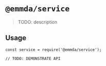 # `@emmda/service`

> TODO: description

## Usage

```
const service = require('@emmda/service');

// TODO: DEMONSTRATE API
```
